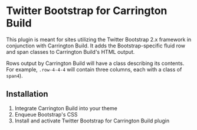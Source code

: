 # Twitter Bootstrap for Carrington Build

This plugin is meant for sites utilizing the Twitter Bootstrap 2.x framework in conjunction with Carrington Build. It adds the Bootstrap-specific fluid row and span classes to Carrington Build's HTML output.

Rows output by Carrington Build will have a class describing its contents. For example, `.row-4-4-4` will contain three columns, each with a class of `span4`).

## Installation

1. Integrate Carrington Build into your theme
2. Enqueue Bootstrap's CSS
3. Install and activate Twitter Bootstrap for Carrington Build plugin
